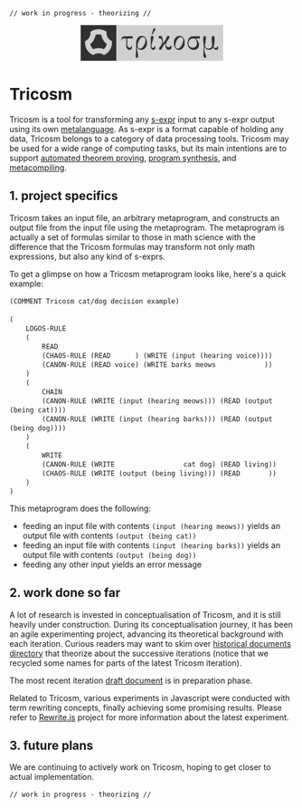     // work in progress - theorizing //

<p align="center">
    <img width="50%" src="media/7promo.svg"/>
</p>

# Tricosm

Tricosm is a tool for transforming any [s-expr](https://en.wikipedia.org/wiki/S-expression) input to any s-expr output using its own [metalanguage](https://en.wikipedia.org/wiki/Metalanguage). As s-expr is a format capable of holding any data, Tricosm belongs to a category of data processing tools. Tricosm may be used for a wide range of computing tasks, but its main intentions are to support [automated theorem proving](https://en.wikipedia.org/wiki/Automated_theorem_proving), [program synthesis](https://en.wikipedia.org/wiki/Program_synthesis), and [metacompiling](https://en.wikipedia.org/wiki/Compiler-compiler).

## 1. project specifics

Tricosm takes an input file, an arbitrary metaprogram, and constructs an output file from the input file using the metaprogram. The metaprogram is actually a set of formulas similar to those in math science with the difference that the Tricosm formulas may transform not only math expressions, but also any kind of s-exprs.

To get a glimpse on how a Tricosm metaprogram looks like, here's a quick example:

```
(COMMENT Tricosm cat/dog decision example)

(
    LOGOS-RULE
    (
        READ
        (CHAOS-RULE (READ      ) (WRITE (input (hearing voice))))
        (CANON-RULE (READ voice) (WRITE barks meows            ))
    )
    (
        CHAIN
        (CANON-RULE (WRITE (input (hearing meows))) (READ (output (being cat))))
        (CANON-RULE (WRITE (input (hearing barks))) (READ (output (being dog))))
    )
    (
        WRITE
        (CANON-RULE (WRITE                 cat dog) (READ living))
        (CHAOS-RULE (WRITE (output (being living))) (READ       ))
    )
)
```

This metaprogram does the following:

- feeding an input file with contents `(input (hearing meows))` yields an output file with contents `(output (being cat))`
- feeding an input file with contents `(input (hearing barks))` yields an output file with contents `(output (being dog))`
- feeding any other input yields an error message

## 2. work done so far

A lot of research is invested in conceptualisation of Tricosm, and it is still heavily under construction. During its conceptualisation journey, it has been an agile experimenting project, advancing its theoretical background with each iteration. Curious readers may want to skim over [historical documents directory](https://github.com/tricosm/tricosm/tree/master/history) that theorize about the successive iterations (notice that we recycled some names for parts of the latest Tricosm iteration).

The most recent iteration [draft document](draft/tricosm.md) is in preparation phase.

Related to Tricosm, various experiments in Javascript were conducted with term rewriting concepts, finally achieving some promising results. Please refer to [Rewrite.js](https://github.com/contrast-zone/rewrite.js) project for more information about the latest experiment.

## 3. future plans

We are continuing to actively work on Tricosm, hoping to get closer to actual implementation.

    // work in progress - theorizing //


